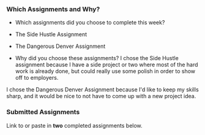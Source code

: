### Which Assignments and Why?
- Which assignments did you choose to complete this week?
- The Side Hustle Assignment
- The Dangerous Denver Assignment

- Why did you choose these assignments?
I chose the Side Hustle assignment because I have a side project or two
where most of the hard work is already done, but could really use some polish
in order to show off to employers.

I chose the Dangerous Denver Assignment because I'd like to keep my
skills sharp, and it would be nice to not have to come up with a new
project idea.

### Submitted Assignments

Link to or paste in **two** completed assignments below.
